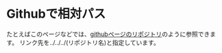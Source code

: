 # Githubで相対パス
たとえばこのページなどでは、[githubページのリポジトリ](../../../githubpages)のように参照できます。
リンク先を../../../(リポジトリ名)と指定しています。
